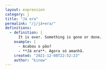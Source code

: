 ```yaml
---
layout: expression
category: j
title: "Já era"
permalink: "/j/já+era/"
definitions:
  - definition: |
      It is over. Something is gone or done.
    example: |
      - Acabou o pão?
      - **Já era**. Agora só amanhã.
    created: "2021-12-08T22:52:23"
    author: "kinow"
---
```

